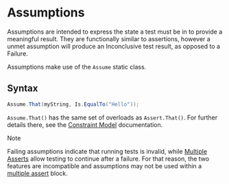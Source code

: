 # Assumptions

Assumptions are intended to express the state a test must be in to provide a meaningful result. They are functionally similar to assertions, however a unmet assumption will produce an Inconclusive test result, as opposed to a Failure.

Assumptions make use of the `Assume` static class.

## Syntax

```csharp
Assume.That(myString, Is.EqualTo("Hello"));
```

`Assume.That()` has the same set of overloads as `Assert.That()`. For further details there, see the [Constraint Model](xref:constraintmodel) documentation.

> [!NOTE]
> Failing assumptions indicate that running tests is invalid,  while [Multiple Asserts](xref:multipleasserts) allow testing to continue after a failure. For that reason, the two features are incompatible and assumptions may not be used within a [multiple assert](xref:multipleasserts) block.

